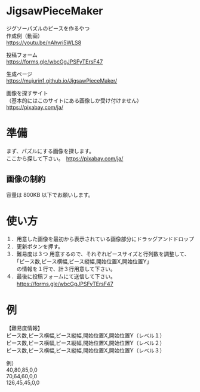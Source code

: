 # JigsawPieceMaker
ジグソーパズルのピースを作るやつ  
作成例（動画）  
https://youtu.be/nAhvri5WLS8

投稿フォーム  
https://forms.gle/wbcGgJPSFyTErsF47

生成ページ  
https://mujurin1.github.io/JigsawPieceMaker/

画像を探すサイト  
（基本的にはこのサイトにある画像しか受け付けません）  
https://pixabay.com/ja/


# 準備
まず、パズルにする画像を探します。  
ここから探して下さい。　https://pixabay.com/ja/

## 画像の制約
容量は 800KB 以下でお願いします。  


# 使い方
１．用意した画像を最初から表示されている画像部分にドラッグアンドドロップ  
２．更新ボタンを押す。  
３．難易度は３つ 用意するので、それぞれピースサイズと行列数を調整して、  
　　「ピース数,ピース横幅,ピース縦幅,開始位置X,開始位置Y」  
　　の情報を１行で、計３行用意して下さい。  
４．最後に投稿フォームにて送信して下さい。  
　　https://forms.gle/wbcGgJPSFyTErsF47


# 例
【難易度情報】  
ピース数,ピース横幅,ピース縦幅,開始位置X,開始位置Y（レベル１）  
ピース数,ピース横幅,ピース縦幅,開始位置X,開始位置Y（レベル２）  
ピース数,ピース横幅,ピース縦幅,開始位置X,開始位置Y（レベル３）

例）  
40,80,85,0,0  
70,64,60,0,0  
126,45,45,0,0


